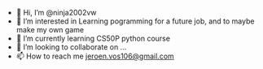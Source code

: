 - 👋 Hi, I’m @ninja2002vw
- 👀 I’m interested in Learning pogramming for a future job, and to maybe make my own game
- 🌱 I’m currently learning CS50P python course
- 💞️ I’m looking to collaborate on ...
- 📫 How to reach me jeroen.vos106@gmail.com

<!---
ninja2002vw/ninja2002vw is a ✨ special ✨ repository because its `README.md` (this file) appears on your GitHub profile.
You can click the Preview link to take a look at your changes.
--->
